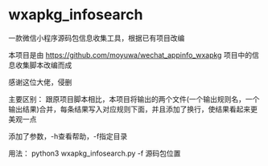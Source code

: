 # wxapkg_infosearch
一款微信小程序源码包信息收集工具，根据已有项目改编

本项目是由 https://github.com/moyuwa/wechat_appinfo_wxapkg 项目中的信息收集脚本改编而成

感谢这位大佬，侵删

主要区别：
跟原项目脚本相比，本项目将输出的两个文件(一个输出规则名，一个输出结果)合并，每条结果写入对应规则下面，并且添加了换行，使结果看起来更美观一点

添加了参数，-h查看帮助，-f指定目录

用法：
python3 wxapkg_infosearch.py -f 源码包位置

